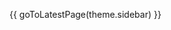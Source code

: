 <script setup>
import { useData, useRouter } from "vitepress";

const { theme } = useData();
const router = useRouter();

// Note: theme.sidebar is a proxy object which is undefined within this script,
// and it needs to be passed from the markdown itself.

const goToLatestPage = (sidebar) => {
    router.go(sidebar[0].link);
    return "";
}

</script>

<ClientOnly>

{{ goToLatestPage(theme.sidebar) }}

</ClientOnly>
